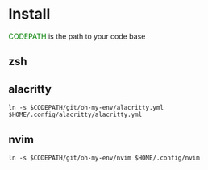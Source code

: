 # Install
<font color=green>CODEPATH</font> is the path to your code base
## zsh

## alacritty
```
ln -s $CODEPATH/git/oh-my-env/alacritty.yml $HOME/.config/alacritty/alacritty.yml
```

## nvim
```
ln -s $CODEPATH/git/oh-my-env/nvim $HOME/.config/nvim
```
